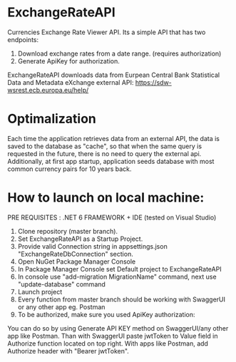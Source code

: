 # ExchangeRateAPI
Currencies Exchange Rate Viewer API.
Its a simple API that has two endpoints:
1. Download exchange rates from a date range. (requires authorization)
2. Generate ApiKey for authorization.

ExchangeRateAPI downloads data from Eurpean Central Bank Statistical Data and Metadata eXchange external API:
https://sdw-wsrest.ecb.europa.eu/help/

# Optimalization
Each time the application retrieves data from an external API, the data is saved to the database as "cache", 
so that when the same query is requested in the future, there is no need to query the external api.
Additionally, at first app startup, application seeds database with most common currency pairs for 10 years back.


# How to launch on local machine:
 PRE REQUISITES : .NET 6 FRAMEWORK + IDE (tested on Visual Studio)

 1. Clone repository (master branch).
 2. Set ExchangeRateAPI as a Startup Project.
 3. Provide valid Connection string in appsettings.json "ExchangeRateDbConnection" section.
 4. Open NuGet Package Manager Console
 5. In Package Manager Console set Default project to ExchangeRateAPI
 6. In console use "add-migration MigrationName" command, next use "update-database" command
 7. Launch project
 8. Every function from master branch should be working with SwaggerUI or any other app eg. Postman
 9. To be authorized, make sure you used ApiKey authorization:


 You can do so by using Generate API KEY method on SwaggerUI/any other app like Postman.
 Than with SwaggerUI paste jwtToken to Value field in Authorize function located on top right.
 With apps like Postman, add Authorize header with "Bearer jwtToken".